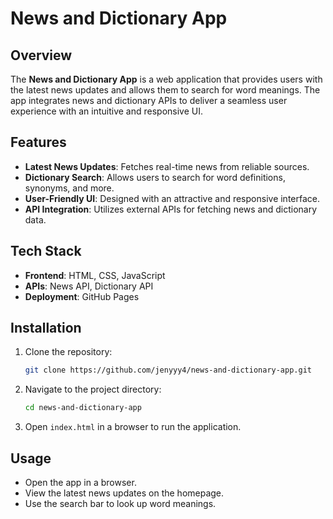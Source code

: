 # News and Dictionary App

## Overview
The **News and Dictionary App** is a web application that provides users with the latest news updates and allows them to search for word meanings. The app integrates news and dictionary APIs to deliver a seamless user experience with an intuitive and responsive UI.

## Features
- **Latest News Updates**: Fetches real-time news from reliable sources.
- **Dictionary Search**: Allows users to search for word definitions, synonyms, and more.
- **User-Friendly UI**: Designed with an attractive and responsive interface.
- **API Integration**: Utilizes external APIs for fetching news and dictionary data.

## Tech Stack
- **Frontend**: HTML, CSS, JavaScript
- **APIs**: News API, Dictionary API
- **Deployment**: GitHub Pages

## Installation

1. Clone the repository:
   ```bash
   git clone https://github.com/jenyyy4/news-and-dictionary-app.git
   ```
2. Navigate to the project directory:
   ```bash
   cd news-and-dictionary-app
   ```
3. Open `index.html` in a browser to run the application.

## Usage
- Open the app in a browser.
- View the latest news updates on the homepage.
- Use the search bar to look up word meanings.

